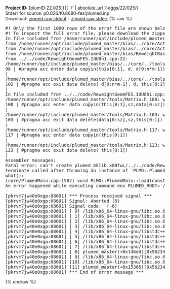 **Project ID:** [plumID:22.025]({{ '/' | absolute_url }}eggs/22/025/)  
Stderr for source:  p0.026/t0.8680-fes/plumed.inp   
Download: [zipped raw stdout](plumed.inp.plumed_master.stdout.txt.zip) - [zipped raw stderr](plumed.inp.plumed_master.stderr.txt.zip) 
{% raw %}
<pre>
#! Only the first 1000 rows of the error file are shown below
#! To inspect the full error file, please download the zipped raw stderr file above
In file included from /home/runner/opt/include/plumed_master/bias/../core/../tools/Tools.h:27,
from /home/runner/opt/include/plumed_master/bias/../core/Action.h:28,
from /home/runner/opt/include/plumed_master/bias/../core/ActionWithValue.h:25,
from /home/runner/opt/include/plumed_master/bias/ReweightBase.h:25,
from ../../code/ReweightGeomFES.IdU8h1.cpp:22:
/home/runner/opt/include/plumed_master/bias/../core/../tools/Tensor.h:98: warning: ignoring ‘#pragma acc enter’ [-Wunknown-pragmas]
98 | #pragma acc enter data copyin(this[0:1], d, d[0:n*m-1])
|
/home/runner/opt/include/plumed_master/bias/../core/../tools/Tensor.h:102: warning: ignoring ‘#pragma acc exit’ [-Wunknown-pragmas]
102 | #pragma acc exit data delete( d[0:n*m-1], d, this[0:1])
|
In file included from ../../code/ReweightGeomFES.IdU8h1.cpp:24:
/home/runner/opt/include/plumed_master/tools/Matrix.h:100: warning: ignoring ‘#pragma acc enter’ [-Wunknown-pragmas]
100 | #pragma acc enter data copyin(this[0:1],sz,data[0:sz])
|
/home/runner/opt/include/plumed_master/tools/Matrix.h:103: warning: ignoring ‘#pragma acc exit’ [-Wunknown-pragmas]
103 | #pragma acc exit data delete(data[0:sz],sz,this[0:1])
|
/home/runner/opt/include/plumed_master/tools/Matrix.h:117: warning: ignoring ‘#pragma acc enter’ [-Wunknown-pragmas]
117 | #pragma acc enter data copyin(this[0:1])
|
/home/runner/opt/include/plumed_master/tools/Matrix.h:123: warning: ignoring ‘#pragma acc exit’ [-Wunknown-pragmas]
123 | #pragma acc exit data delete( this[0:1])
|
Assembler messages:
Fatal error: can't create plumed_mklib.x8BfwL/../../code/ReweightGeomFES.o: No such file or directory
terminate called after throwing an instance of 'PLMD::Plumed::ExceptionError'
what():
(core/PlumedMain.cpp:1502) void PLMD::PlumedMain::load(const std::string&)
An error happened while executing command env PLUMED_ROOT='/home/runner/opt/lib/plumed_master' PLUMED_VERSION='2.11.0-dev' PLUMED_HTMLDIR='/home/runner/opt/share/doc/plumed_master' PLUMED_INCLUDEDIR='/home/runner/opt/include' PLUMED_PROGRAM_NAME='plumed_master' PLUMED_IS_INSTALLED='yes' "/home/runner/opt/lib/plumed_master"/scripts/mklib.sh -n -o ./../../code/ReweightGeomFES.2.11.0-dev.so ../../code/ReweightGeomFES.cpp

[pkrvm7jw40e0xgp:08601] *** Process received signal ***
[pkrvm7jw40e0xgp:08601] Signal: Aborted (6)
[pkrvm7jw40e0xgp:08601] Signal code:  (-6)
[pkrvm7jw40e0xgp:08601] [ 0] /lib/x86_64-linux-gnu/libc.so.6(+0x45330)[0x7f933e245330]
[pkrvm7jw40e0xgp:08601] [ 1] /lib/x86_64-linux-gnu/libc.so.6(pthread_kill+0x11c)[0x7f933e29eb2c]
[pkrvm7jw40e0xgp:08601] [ 2] /lib/x86_64-linux-gnu/libc.so.6(gsignal+0x1e)[0x7f933e24527e]
[pkrvm7jw40e0xgp:08601] [ 3] /lib/x86_64-linux-gnu/libc.so.6(abort+0xdf)[0x7f933e2288ff]
[pkrvm7jw40e0xgp:08601] [ 4] /lib/x86_64-linux-gnu/libstdc++.so.6(+0xa5ff5)[0x7f933e6a5ff5]
[pkrvm7jw40e0xgp:08601] [ 5] /lib/x86_64-linux-gnu/libstdc++.so.6(+0xbb0da)[0x7f933e6bb0da]
[pkrvm7jw40e0xgp:08601] [ 6] /lib/x86_64-linux-gnu/libstdc++.so.6(_ZSt10unexpectedv+0x0)[0x7f933e6a5a55]
[pkrvm7jw40e0xgp:08601] [ 7] /lib/x86_64-linux-gnu/libstdc++.so.6(+0xa5a6f)[0x7f933e6a5a6f]
[pkrvm7jw40e0xgp:08601] [ 8] plumed_master(+0x146dd)[0x5623464f06dd]
[pkrvm7jw40e0xgp:08601] [ 9] /lib/x86_64-linux-gnu/libc.so.6(+0x2a1ca)[0x7f933e22a1ca]
[pkrvm7jw40e0xgp:08601] [10] /lib/x86_64-linux-gnu/libc.so.6(__libc_start_main+0x8b)[0x7f933e22a28b]
[pkrvm7jw40e0xgp:08601] [11] plumed_master(+0x15365)[0x5623464f1365]
[pkrvm7jw40e0xgp:08601] *** End of error message ***
</pre>
{% endraw %}
